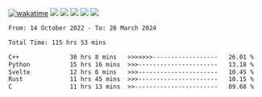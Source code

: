 [![wakatime](https://wakatime.com/badge/user/368879df-dc38-4b1a-86c4-8a2054a0e074.svg)](https://wakatime.com/@368879df-dc38-4b1a-86c4-8a2054a0e074)
<img src="https://img.shields.io/badge/Windows-0078D6?style=flat&logo=Windows&logoColor=white">
<img src="https://img.shields.io/badge/IntelliJ_IDEA-000000.svg?style=flat&logo=IntelliJ-IDEA&logoColor=white">
<img src="https://img.shields.io/badge/CLion-000000.svg?style=flat&logo=CLion&logoColor=white">
<img src="https://img.shields.io/badge/Visual_Studio_Code-007ACC?style=flat&logo=Visual-Studio-Code&logoColor=white">
<img src="https://img.shields.io/badge/Discord-5865F2?label=kano42&style=flat&logo=discord&logoColor=white">
<br>


<!--START_SECTION:waka-->

```txt
From: 14 October 2022 - To: 26 March 2024

Total Time: 115 hrs 53 mins

C++              30 hrs 8 mins   >>>>>>>------------------   26.01 %
Python           15 hrs 16 mins  >>>----------------------   13.18 %
Svelte           12 hrs 6 mins   >>>----------------------   10.45 %
Rust             11 hrs 45 mins  >>>----------------------   10.15 %
C                11 hrs 13 mins  >>-----------------------   09.68 %
```

<!--END_SECTION:waka-->
